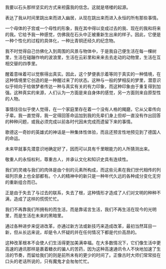 我要以石头那样坚实的方式来袒露我的信念。这就是塔楼的起源。

表达了我从时间里跳出来而进入幽居，从现在跳出来而进入永恒的所有那些事情。

一个母体的子宫或一个母性的形象，我在其中得以变成过去的我、现在的我和将来的我。它给予我一种感觉，仿佛我在石头中正被重新生出来的样子。因此，它便是一种个性化的过程的具体化，一种比青铜还经久的纪念物。

我不时觉得自己仿佛化入到周围的风景与物体中，于是我自己便生活在每一棵树里，生活在碰蹦作响的波浪里，生活在云彩里和来来去去走动的动物里，生活在互相交替的四季里。

醒着意味着可以觉察得出真实。因此，这个梦便表示着等同于真实的一种情境，在这种情境里它创造的是一种醒过来了的状态。这种与一般的梦相反的梦里，潜意识似乎倾向于给做梦者传达一种与真实有关的有力印象，而这种印象由于重复得到加强。这种真实的来源，人们认为一方面是来自身体的感觉，另一方面则来自原型性的人物。

事情往往似乎使人觉得，在一个家庭里存在着一个没有人格的羯磨，它从父辈传向子辈。我一直觉得，我一定得回答命运加到我的先辈们身上但却一直没有作出回答的种种问题，或我必须完成以前各时代因未完成而遗留下来的事情。

歌德这一奇妙的英雄式的神话是一种集体性体验，而且还预言性地预见到了德国人的命运。

未来早就事先潜意识地确定好了，因而可以具有千里眼能力的人所猜测出来。

敬重人的永恒权利，尊重古人，并承认文化和知识史具有连续性。

我们的灵魂与我们的肉体是由个别的元素所构成，而这些元素在我们世代相传的列祖列宗身上也全部都有。个人的精神中的新只是一种年代久远的各种成分变化无穷的重新组合而已。

正是由于失去了与过去的联系，失去了根，这种情形才造成了人们对文明的种种不满，造成了这样的慌慌忙忙。

我们不再靠我们所拥有的而生活，而是靠诺言生活，我们不再生活在现今的光明里，而是生活在未来的黑暗里。

通过各种进步来促进改革，亦通过新方法或新技巧来造成改革，最初当然耳目一新，但从长远来说，却是令人怀疑的并在任何情况下都是代价高昂的。

这种改革根本不会使人们生活得更加美满幸福。在大多数情况下，它们像生活中更高速的通讯那样是裹着糖衣的骗人的苦药，因为这种高速通讯令人不快地加速了生活的节奏，而留给我们的则是前所未有的更少的时间了。正像古时大师们常常挂在口头的老话所说的，只有魔鬼才会匆匆忙忙。



